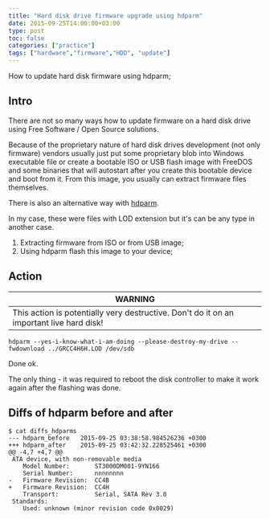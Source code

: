 ```yaml
---
title: "Hard disk drive firmware upgrade using hdparm"
date: 2015-09-25T14:00:00+03:00
type: post
toc: false
categories: ["practice"]
tags: ["hardware","firmware","HDD", "update"]
---
```


How to update hard disk firmware using hdparm;

<!--more-->

## Intro

There are not so many ways how to update firmware on a hard disk drive using Free Software / Open Source solutions.


Because of the proprietary nature of hard disk drives development (not only firmware) vendors usually just put some proprietary blob into Windows executable file or create a bootable ISO or USB flash image with FreeDOS and some binaries that will autostart after you create this bootable device and boot from it.
From this image, you usually can extract firmware files themselves.

There is also an alternative way with [hdparm](http://sourceforge.net/projects/hdparm/).

In my case, these were files with LOD extension but it's can be any type in another case.

1. Extracting firmware from ISO or from USB image;
2. Using hdparm flash this image to your device;

## Action

| WARNING |
|---|
| This action is potentially very destructive. Don't do it on an important live hard disk! |

```
hdparm --yes-i-know-what-i-am-doing --please-destroy-my-drive --fwdownload ../GRCC4H6H.LOD /dev/sdb
```

Done ok.

The only thing - it was required to reboot the disk controller to make it work again after the flashing was done.

## Diffs of hdparm before and after

```
$ cat diffs_hdparms 
--- hdparm_before	2015-09-25 03:38:58.984526236 +0300
+++ hdparm_after 	2015-09-25 03:42:32.228525461 +0300
@@ -4,7 +4,7 @@
 ATA device, with non-removable media
 	Model Number:       ST3000DM001-9YN166                      
 	Serial Number:      nnnnnnnn
-	Firmware Revision:  CC4B    
+	Firmware Revision:  CC4H    
 	Transport:          Serial, SATA Rev 3.0
 Standards:
 	Used: unknown (minor revision code 0x0029)
```



